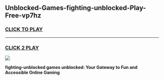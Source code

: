 
## Unblocked-Games-fighting-unblocked-Play-Free-vp7hz
<h3>
<a href="https://premium76.site?title=fighting-unblocked&ref=23A">CLICK TO PLAY</a></h3>
<hr>

<h3>
<a href="https://premium76.site?title=fighting-unblocked&ref=23A">CLICK 2 PLAY</a>
  
</h3>

<a href="https://premium76.site?title=fighting-unblocked&ref=23A"><img src="https://clearcache.store/games.png"></a>


**fighting-unblocked games unblocked: Your Gateway to Fun and Accessible Online Gaming**
